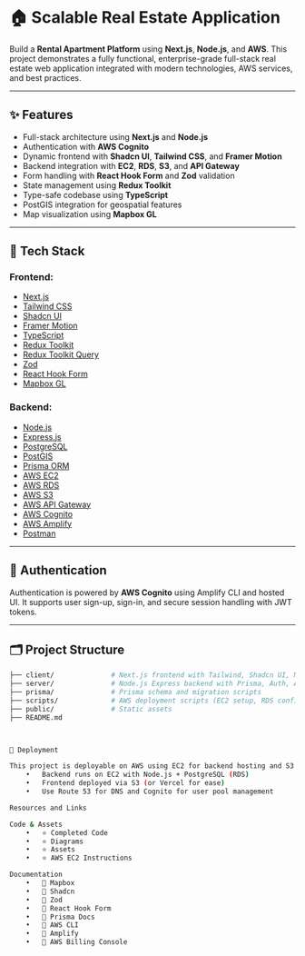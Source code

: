 # 🏠 Scalable Real Estate Application

Build a **Rental Apartment Platform** using **Next.js**, **Node.js**, and **AWS**. This project demonstrates a fully functional, enterprise-grade full-stack real estate web application integrated with modern technologies, AWS services, and best practices.

---

## ✨ Features

- Full-stack architecture using **Next.js** and **Node.js**
- Authentication with **AWS Cognito**
- Dynamic frontend with **Shadcn UI**, **Tailwind CSS**, and **Framer Motion**
- Backend integration with **EC2**, **RDS**, **S3**, and **API Gateway**
- Form handling with **React Hook Form** and **Zod** validation
- State management using **Redux Toolkit**
- Type-safe codebase using **TypeScript**
- PostGIS integration for geospatial features
- Map visualization using **Mapbox GL**

---

## 🧰 Tech Stack

### Frontend:
- [Next.js](https://nextjs.org/)
- [Tailwind CSS](https://tailwindcss.com/)
- [Shadcn UI](https://ui.shadcn.com/)
- [Framer Motion](https://www.framer.com/motion/)
- [TypeScript](https://www.typescriptlang.org/)
- [Redux Toolkit](https://redux-toolkit.js.org/)
- [Redux Toolkit Query](https://redux-toolkit.js.org/rtk-query/overview)
- [Zod](https://zod.dev)
- [React Hook Form](https://react-hook-form.com/)
- [Mapbox GL](https://docs.mapbox.com/mapbox-gl-js/guides/)

### Backend:
- [Node.js](https://nodejs.org/)
- [Express.js](https://expressjs.com/)
- [PostgreSQL](https://www.postgresql.org/)
- [PostGIS](https://postgis.net/)
- [Prisma ORM](https://www.prisma.io/)
- [AWS EC2](https://aws.amazon.com/ec2/)
- [AWS RDS](https://aws.amazon.com/rds/)
- [AWS S3](https://aws.amazon.com/s3/)
- [AWS API Gateway](https://aws.amazon.com/api-gateway/)
- [AWS Cognito](https://aws.amazon.com/cognito/)
- [AWS Amplify](https://docs.amplify.aws/)
- [Postman](https://www.postman.com/)

---

## 🔐 Authentication

Authentication is powered by **AWS Cognito** using Amplify CLI and hosted UI. It supports user sign-up, sign-in, and secure session handling with JWT tokens.

---

## 🗂️ Project Structure

```bash
├── client/              # Next.js frontend with Tailwind, Shadcn UI, Mapbox
├── server/              # Node.js Express backend with Prisma, Auth, API logic
├── prisma/              # Prisma schema and migration scripts
├── scripts/             # AWS deployment scripts (EC2 setup, RDS config)
├── public/              # Static assets
├── README.md



🚀 Deployment

This project is deployable on AWS using EC2 for backend hosting and S3 + CloudFront for frontend.
	•	Backend runs on EC2 with Node.js + PostgreSQL (RDS)
	•	Frontend deployed via S3 (or Vercel for ease)
	•	Use Route 53 for DNS and Cognito for user pool management

Resources and Links

Code & Assets
	•	⭐ Completed Code
	•	⭐ Diagrams
	•	⭐ Assets
	•	⭐ AWS EC2 Instructions

Documentation
	•	📌 Mapbox
	•	📌 Shadcn
	•	📌 Zod
	•	📌 React Hook Form
	•	📌 Prisma Docs
	•	📌 AWS CLI
	•	📌 Amplify
	•	📌 AWS Billing Console

